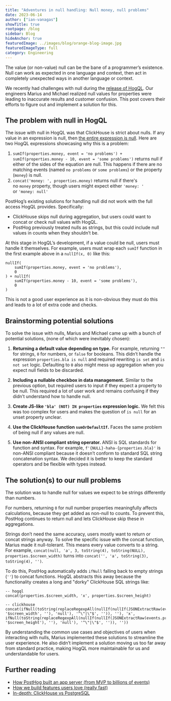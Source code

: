 ```yaml
---
title: "Adventures in null handling: Null money, null problems"
date: 2023-06-14
author: ["ian-vanagas"]
showTitle: true
rootpage: /blog
sidebar: Blog
hideAnchor: true
featuredImage: ../images/blog/orange-blog-image.jpg
featuredImageType: full
category: Engineering
---
```


The value (or non-value) null can be the bane of a programmer’s existence. Null can work as expected in one language and context, then act in completely unexpected ways in another language or context.

We recently had challenges with null during the [release of HogQL](/blog/introducing-hogql). Our engineers Marius and Michael realized null values for properties were leading to inaccurate results and customer confusion. This post covers their efforts to figure out and implement a solution for this.

## The problem with null in HogQL

The issue with null in HogQL was that ClickHouse is strict about nulls. If any value in an expression is null, then [the entire expression is null](https://clickhouse.com/docs/en/sql-reference/functions#null-processing). Here are two HogQL expressions showcasing why this is a problem:

1. `sumIf(properties.money, event = 'no problems') + sumIf(properties.money - 10, event = 'some problems')` returns null if either of the sides of the equation are null. This  happens if there are no matching events (named `no problems` or `some problems`) or the property (`money`) is null.
2. `concat('money: ', properties.money)` returns null if there's no `money` property, though users might expect either `'money: '`  or `'money: null'`

PostHog’s existing solutions for handling null did not work with the full access HogQL provides. Specifically:

- ClickHouse skips null during aggregation, but users could want to concat or check null values with HogQL.
- PostHog previously treated nulls as strings, but this could include null values in counts when they shouldn’t be.

At this stage in HogQL’s development, if a value could be null, users must handle it themselves. For example, users must wrap each `sumIf` function in the first example above in a `nullIf(x, 0)` like this:

```
nullIf(
	sumIf(properties.money, event = 'no problems'), 
	0
) + nullIf(
	sumIf(properties.money - 10, event = 'some problems'),
	0
)
```

This is not a good user experience as it is non-obvious they must do this and leads to a lot of extra code and checks.

## Brainstorming potential solutions

To solve the issue with nulls, Marius and Michael came up with a bunch of potential solutions, (none of which were inevitably chosen):

1. **Returning a default value depending on type.** For example, returning `""` for strings, `0` for numbers, or `false` for booleans. This didn’t handle the expression `properties.bla is null` and required rewriting `is set` and `is not set` logic. Defaulting to `0` also might mess up aggregation when you expect null fields to be discarded.

2. **Including a nullable checkbox in data management.** Similar to the previous option, but required users to input if they expect a property to be null. This required a lot of user work and remains confusing if they didn’t understand how to handle null.

3. **Create JS-like `'bla' (NOT) IN properties` expression logic.** We felt this was too complex for users and makes the question of `is null` for an unset property unclear. 

4. **Use the ClickHouse function `sumOrDefaultIf`.** Faces the same problem of being null if any values are null.

5. **Use non-ANSI compliant string operator.** ANSI is SQL standards for function and syntax. For example, `f'{NULL}-haha-{properties.bla}'` is non-ANSI compliant because it doesn’t conform to standard SQL string concatenation syntax. We decided it is better to keep the standard operators and be flexible with types instead.

## The solution(s) to our null problems

The solution was to handle null for values we expect to be strings differently than numbers.

For numbers, returning `0` for null number properties meaningfully affects calculations, because they get added as non-null to counts. To prevent this, PostHog continues to return null and lets ClickHouse skip these in aggregations.

Strings don’t need the same accuracy, users mostly want to return or concat strings anyway. To solve the specific issue with the concat function, Marius made it null-tolerant. This means every value converts to a string. For example, `concat(null, 'a', 3, toString(4), toString(NULL), properties.$screen_width)` turns into `concat('', 'a', toString(3), toString(4), '')`. 

To do this, PostHog automatically adds `ifNull` falling back to empty strings (`''`) to concat functions. HogQL abstracts this away because the functionality creates a long and "dorky" ClickHouse SQL strings like:

```
-- hogql
concat(properties.$screen_width, 'x', properties.$screen_height)

-- clickhouse
concat(ifNull(toString(replaceRegexpAll(nullIf(nullIf(JSONExtractRaw(events.properties, '$screen_width', ''), 'null'), '^\"|\"$', '')), ''), 'x', ifNull(toString(replaceRegexpAll(nullIf(nullIf(JSONExtractRaw(events.properties, '$screen_height'), ''), 'null'), '^\"|\"$', '')), ''))
```

By understanding the common use cases and objectives of users when interacting with nulls, Marius implemented these solutions to streamline the user experience. He also didn’t implement a solution moving us too far away from standard practice, making HogQL more maintainable for us and understandable for users.

## Further reading

- [How PostHog built an app server (from MVP to billions of events)](/blog/how-we-built-an-app-server)
- [How we build features users love (really fast)](/blog/measuring-feature-success)
- [In-depth: ClickHouse vs PostgreSQL](/blog/clickhouse-vs-postgres)
